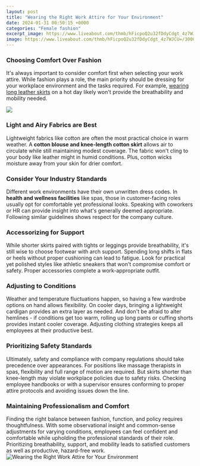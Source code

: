 ```yaml
---
layout: post
title: "Wearing the Right Work Attire for Your Environment"
date: 2024-01-31 00:50:15 +0000
categories: "Female fashion"
excerpt_image: https://www.liveabout.com/thmb/hFicpoQ2u32fDdyCdgt_4z7WJCU=/3000x2000/filters:fill(auto,1)/business-casual-dress-code-4051117-Final2-5c5c549446e0fb00015873f0.png
image: https://www.liveabout.com/thmb/hFicpoQ2u32fDdyCdgt_4z7WJCU=/3000x2000/filters:fill(auto,1)/business-casual-dress-code-4051117-Final2-5c5c549446e0fb00015873f0.png
---
```


### Choosing Comfort Over Fashion 
It's always important to consider comfort first when selecting your work attire. While fashion plays a role, the main priority should be dressing for your workplace environment and the tasks required. For example, [wearing long leather skirts](https://store.fi.io.vn/womens-cowboy-howdy-horse-rider-western-cool-v-neck-t-shirt/women&) on a hot day likely won't provide the breathability and mobility needed. 

![](https://www.thenation.com/wp-content/uploads/2015/04/women_work_clothes_ss_img.jpg)
### Light and Airy Fabrics are Best
Lightweight fabrics like cotton are often the most practical choice in warm weather. A **cotton blouse and knee-length cotton skirt** allows air to circulate while still maintaining modest coverage. The fabric won't cling to your body like leather might in humid conditions. Plus, cotton wicks moisture away from your skin for drier comfort.
### Consider Your Industry Standards  
Different work environments have their own unwritten dress codes. In **health and wellness facilities** like spas, those in customer-facing roles usually opt for comfortable yet professional looks. Speaking with coworkers or HR can provide insight into what's generally deemed appropriate. Following similar guidelines shows respect for the company culture.
### Accessorizing for Support
While shorter skirts paired with tights or leggings provide breathability, it's still wise to choose footwear with arch support. Spending long shifts in flats or heels without proper cushioning can lead to fatigue. Look for practical yet polished styles like athletic sneakers that won't compromise comfort or safety. Proper accessories complete a work-appropriate outfit.
### Adjusting to Conditions
Weather and temperature fluctuations happen, so having a few wardrobe options on hand allows flexibility. On cooler days, bringing a lightweight cardigan provides an extra layer as needed. And don't be afraid to alter hemlines - if conditions get too warm, rolling up long pants or cuffing shorts provides instant cooler coverage. Adjusting clothing strategies keeps all employees at their productive best.
### Prioritizing Safety Standards
Ultimately, safety and compliance with company regulations should take precedence over appearances. For positions like massage therapists in spas, flexibility and full range of motion are required. But skirts shorter than knee-length may violate workplace policies due to safety risks. Checking employee handbooks or with a supervisor ensures conforming to proper attire protocols and avoiding issues down the line. 
### Maintaining Professionalism and Comfort
Finding the right balance between fashion, function, and policy requires thoughtfulness. With some observational insight and common-sense adjustments for varying conditions, employees can feel confident and comfortable while upholding the professional standards of their role. Prioritizing breathability, support, and mobility leads to satisfied customers as well as productive, hazard-free work.
![Wearing the Right Work Attire for Your Environment](https://www.liveabout.com/thmb/hFicpoQ2u32fDdyCdgt_4z7WJCU=/3000x2000/filters:fill(auto,1)/business-casual-dress-code-4051117-Final2-5c5c549446e0fb00015873f0.png)